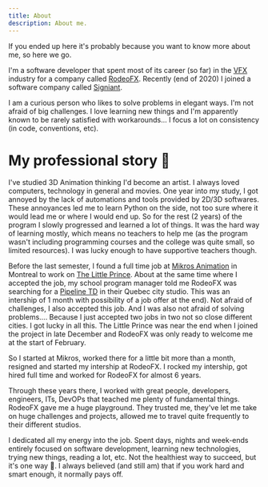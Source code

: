 ```yaml
---
title: About
description: About me.
---
```


If you ended up here it's probably because you want to know more about me, so here we go.

I'm a software developer that spent most of its career (so far) in the [VFX](https://en.wikipedia.org/wiki/Visual_effects) industry
for a company called [RodeoFX](https://rodeofx.com).
Recently (end of 2020) I joined a software company called [Signiant](https://www.signiant.com).

I am a curious person who likes to solve problems in elegant ways. I'm not afraid of big challenges. I love learning new things
and I'm apparently known to be rarely satisfied with workarounds... I focus a lot on consistency (in code, conventions, etc).

# My professional story :book:

I've studied 3D Animation thinking I'd become an artist. I always loved computers, technology in general and
movies. One year into my study, I got annoyed by the lack of
automations and tools provided by 2D/3D softwares. These annoyances led me to learn Python on the side,
not too sure where it would lead me or where I would end up. So for the rest (2 years) of the program
I slowly progressed and learned a lot of things. It was the hard way of learning mostly, which means
no teachers to help me (as the program wasn't including programming courses and the college was quite small,
so limited resources). I was lucky enough to have supportive teachers though.

Before the last semester, I found a full time job at [Mikros Animation](https://www.mikrosimage-animation.com/en/) in Montreal to work
on [The Little Prince](https://www.imdb.com/title/tt1754656/). About at the same time where I accepted the job,
my school program manager told me RodeoFX was searching for a
[Pipeline TD](https://www.screenskills.com/starting-your-career/job-profiles/visual-effects-vfx/technical/pipeline-technical-director-td/)
in their Quebec city studio.
This was an intership of 1 month with possibility of a job offer at the end).
Not afraid of challenges, I also accepted this job. And I was also not afraid of solving problems.... Because I just accepted
two jobs in two not so close different cities. I got lucky in all this. The Little Prince was near the end when I joined
the project in late December and RodeoFX was only ready to welcome me at the start of February.

So I started at Mikros, worked there for a little bit more than a month, resigned and started my intership at RodeoFX. I rocked
my intership, got hired full time and worked for RodeoFX for almost 6 years.

Through these years there, I worked with great
people, developers, engineers, ITs, DevOPs that teached me plenty of fundamental things.
RodeoFX gave me a huge playground. They trusted me, they've let me take on huge challenges and projects, allowed
me to travel quite frequently to their different studios.

I dedicated all my energy into the job.
Spent days, nights and week-ends entirely focused on software development, learning new technologies, trying new things,
reading a lot, etc. Not the healthiest way to succeed, but it's one way :slightly_smiling_face:. I always believed
(and still am) that if you
work hard and smart enough, it normally pays off.
